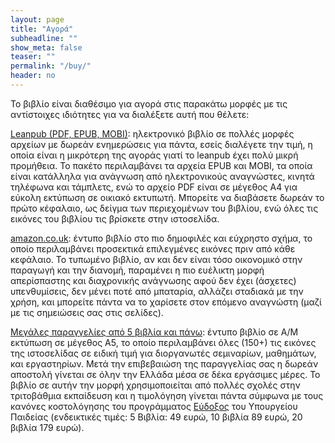 ```yaml
---
layout: page
title: "Αγορά"
subheadline: ""
show_meta: false
teaser: ""
permalink: "/buy/"
header: no
---
```


Το βιβλίο είναι διαθέσιμο για αγορά στις παρακάτω μορφές με τις αντίστοιχες ιδιότητες για να διαλέξετε αυτή που θέλετε:

[Leanpub (PDF, EPUB, MOBI)](https://leanpub.com/pibook): ηλεκτρονικό βιβλίο σε πολλές μορφές αρχείων με δωρεάν ενημερώσεις για πάντα, εσείς διαλέγετε την τιμή, η οποία είναι η μικρότερη της αγοράς γιατί το leanpub έχει πολύ μικρή προμήθεια. Το πακέτο περιλαμβάνει τα αρχεία EPUB και MOBI, τα οποία είναι κατάλληλα για ανάγνωση από ηλεκτρονικούς αναγνώστες, κινητά τηλέφωνα και τάμπλετς, ενώ το αρχείο PDF είναι σε μέγεθος A4 για εύκολη εκτύπωση σε οικιακό εκτυπωτή. Μπορείτε να διαβάσετε δωρεάν το πρώτο κέφαλαιο, ως δείγμα των περιεχομένων του βιβλίου, ενώ όλες τις εικόνες του βιβλίου τις βρίσκετε στην ιστοσελίδα.

[amazon.co.uk](http://www.amazon.co.uk/Programming-Interactivity-Konstantinos-Chorianopoulos/dp/6188242304): έντυπο βιβλίο στο πιο δημοφιλές και εύχρηστο σχήμα, το οποίο περιλαμβάνει προσεκτικά επιλεγμένες εικόνες πριν από κάθε κεφάλαιο. Το τυπωμένο βιβλίο, αν και δεν είναι τόσο οικονομικό στην παραγωγή και την διανομή, παραμένει η πιο ευέλικτη μορφή απερίσπαστης και διαχρονικής ανάγνωσης αφού δεν έχει (άσχετες) υπενθυμίσεις, δεν μένει ποτέ από μπαταρία, αλλάζει σταδιακά με την χρήση, και μπορείτε πάντα να το χαρίσετε στον επόμενο αναγνώστη (μαζί με τις σημειώσεις σας στις σελίδες).

[Μεγάλες παραγγελίες από 5 βιβλία και πάνω](/contact/): έντυπο βιβλίο σε Α/Μ εκτύπωση σε μέγεθος Α5, το οποίο περιλαμβάνει όλες (150+) τις εικόνες της ιστοσελίδας σε ειδική τιμή για διοργανωτές σεμιναρίων, μαθημάτων, και εργαστηρίων. Μετά την επιβεβαιώση της παραγγελίας σας η δωρεάν αποστολή γίνεται σε όλην την Ελλάδα μέσα σε δέκα εργάσιμες μέρες. Το βιβλίο σε αυτήν την μορφή χρησιμοποιείται από πολλές σχολές στην τριτοβάθμια εκπαίδευση και η τιμολόγηση γίνεται πάντα σύμφωνα με τους κανόνες κοστολόγησης του προγράμματος [Εύδοξος](https://service.eudoxus.gr/search/#a/id:68371436/0) του Υπουργείου Παιδείας (ενδεικτικές τιμές: 5 Βιβλία: 49 ευρώ, 10 βιβλία 89 ευρώ, 20 βιβλία 179 ευρώ).
